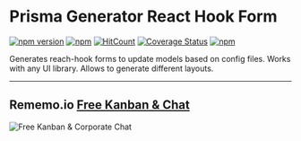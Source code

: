 # Prisma Generator React Hook Form

[![npm version](https://badge.fury.io/js/prisma-generator-react-hook-form.svg)](https://badge.fury.io/js/prisma-generator-react-hook-form)
[![npm](https://img.shields.io/npm/dt/prisma-generator-react-hook-form.svg)](https://www.npmjs.com/package/prisma-generator-react-hook-form)
[![HitCount](https://hits.dwyl.com/multipliedtwice/prisma-generator-react-hook-form.svg?style=flat)](http://hits.dwyl.com/multipliedtwice/prisma-generator-react-hook-form)
[![Coverage Status](https://codecov.io/github/multipliedtwice/prisma-generator-react-hook-form/graph/badge.svg?token=TTJ30HVKB8)](https://codecov.io/github/multipliedtwice/prisma-generator-react-hook-form)
[![npm](https://img.shields.io/npm/l/prisma-generator-react-hook-form.svg)](LICENSE)

Generates reach-hook forms to update models based on config files. Works with any UI library. Allows to generate different layouts.


---

## Rememo.io [Free Kanban & Chat](https://rememo.io)

<img src="https://github.com/multipliedtwice/prisma-generator-react-hook-form/blob/feat/internal-validation/rememo-192.png?raw=true" alt="Free Kanban & Corporate Chat">
